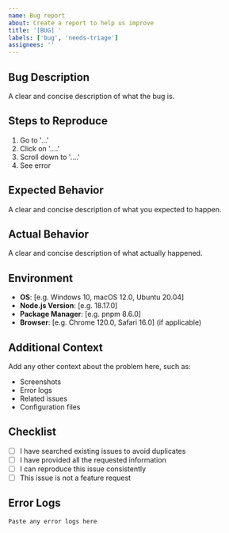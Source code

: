 ```yaml
---
name: Bug report
about: Create a report to help us improve
title: '[BUG] '
labels: ['bug', 'needs-triage']
assignees: ''
---
```


## Bug Description

A clear and concise description of what the bug is.

## Steps to Reproduce

1. Go to '...'
2. Click on '....'
3. Scroll down to '....'
4. See error

## Expected Behavior

A clear and concise description of what you expected to happen.

## Actual Behavior

A clear and concise description of what actually happened.

## Environment

- **OS**: [e.g. Windows 10, macOS 12.0, Ubuntu 20.04]
- **Node.js Version**: [e.g. 18.17.0]
- **Package Manager**: [e.g. pnpm 8.6.0]
- **Browser**: [e.g. Chrome 120.0, Safari 16.0] (if applicable)

## Additional Context

Add any other context about the problem here, such as:

- Screenshots
- Error logs
- Related issues
- Configuration files

## Checklist

- [ ] I have searched existing issues to avoid duplicates
- [ ] I have provided all the requested information
- [ ] I can reproduce this issue consistently
- [ ] This issue is not a feature request

## Error Logs

```
Paste any error logs here
```
